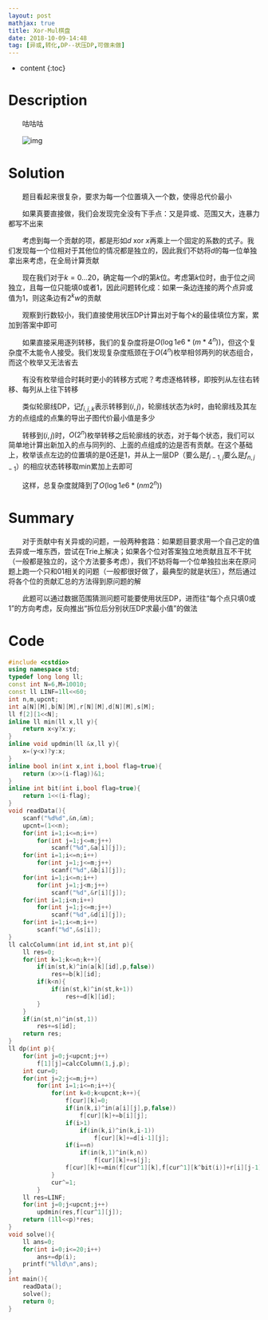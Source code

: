 ```yaml
---
layout: post
mathjax: true
title: Xor-Mul棋盘
date: 2018-10-09-14:48
tag: [异或,转化,DP--状压DP,可做未做]
---
```

* content
{:toc}
# Description

　　咕咕咕

　　![img](http://xsy.gdgzez.com.cn/JudgeOnline/upload/attachment/image/20180108/20180108095829_80862.png)



# Solution

　　题目看起来很复杂，要求为每一个位置填入一个数，使得总代价最小

　　如果真要直接做，我们会发现完全没有下手点：又是异或、范围又大，连暴力都写不出来

　　考虑到每一个贡献的项，都是形如$d\ \text{xor}\ x$再乘上一个固定的系数的式子。我们发现每一个位相对于其他位的情况都是独立的，因此我们不妨将$d$的每一位单独拿出来考虑，在全局计算贡献

　　现在我们对于$k=0...20$，确定每一个$d$的第$k$位。考虑第$k$位时，由于位之间独立，且每一位只能填0或者1，因此问题转化成：如果一条边连接的两个点异或值为1，则这条边有$2^kw$的贡献

　　观察到行数较小，我们直接使用状压DP计算出对于每个$k$的最佳填位方案，累加到答案中即可

　　如果直接采用逐列转移，我们的复杂度将是$O(\log{1e6}*(m*4^n))$，但这个复杂度不太能令人接受。我们发现复杂度瓶颈在于$O(4^n)$枚举相邻两列的状态组合，而这个枚举又无法省去

　　有没有枚举组合时耗时更小的转移方式呢？考虑逐格转移，即按列从左往右转移、每列从上往下转移

　　类似轮廓线DP，记$f_{i,j,k}$表示转移到$(i,j)$，轮廓线状态为$k$时，由轮廓线及其左方的点组成的点集的导出子图代价最小值是多少

　　转移到$(i,j)$时，$O(2^n)$枚举转移之后轮廓线的状态，对于每个状态，我们可以简单地计算出新加入的点与同列的、上面的点组成的边是否有贡献。在这个基础上，枚举该点左边的位置填的是0还是1，并从上一层DP（要么是$f_{i-1,j}$要么是$f_{n,j-1}$）的相应状态转移取$\text{min}$累加上去即可

　　这样，总复杂度就降到了$O(\log1e6*(nm2^n))$

# Summary

　　对于贡献中有关异或的问题，一般两种套路：如果题目要求用一个自己定的值去异或一堆东西，尝试在Trie上解决；如果各个位对答案独立地贡献且互不干扰（一般都是独立的，这个方法要多考虑），我们不妨将每一个位单独拉出来在原问题上跑一个只和01相关的问题（一般都很好做了，最典型的就是状压），然后通过将各个位的贡献汇总的方法得到原问题的解

　　此题可以通过数据范围猜测问题可能要使用状压DP，进而往“每个点只填0或1”的方向考虑，反向推出“拆位后分别状压DP求最小值”的做法

# Code

```c++
#include <cstdio>
using namespace std;
typedef long long ll;
const int N=6,M=10010;
const ll LINF=1ll<<60;
int n,m,upcnt;
int a[N][M],b[N][M],r[N][M],d[N][M],s[M];
ll f[2][1<<N];
inline ll min(ll x,ll y){
    return x<y?x:y;
}
inline void updmin(ll &x,ll y){
    x=(y<x)?y:x;
}
inline bool in(int x,int i,bool flag=true){
    return (x>>(i-flag))&1;
}
inline int bit(int i,bool flag=true){
    return 1<<(i-flag);
}
void readData(){
    scanf("%d%d",&n,&m);
    upcnt=(1<<n);
    for(int i=1;i<=n;i++)
        for(int j=1;j<=m;j++)
            scanf("%d",&a[i][j]);
    for(int i=1;i<=n;i++)
        for(int j=1;j<=m;j++)
            scanf("%d",&b[i][j]);
    for(int i=1;i<=n;i++)
        for(int j=1;j<m;j++)
            scanf("%d",&r[i][j]);
    for(int i=1;i<n;i++)
        for(int j=1;j<=m;j++)
            scanf("%d",&d[i][j]);
    for(int i=1;i<=m;i++) 
        scanf("%d",&s[i]);
}
ll calcColumn(int id,int st,int p){
    ll res=0;
    for(int k=1;k<=n;k++){
        if(in(st,k)^in(a[k][id],p,false))
            res+=b[k][id];
        if(k<n){
            if(in(st,k)^in(st,k+1))
                res+=d[k][id];
        }
    }
    if(in(st,n)^in(st,1))
        res+=s[id];
    return res;
}
ll dp(int p){
    for(int j=0;j<upcnt;j++)
        f[1][j]=calcColumn(1,j,p);
    int cur=0;
    for(int j=2;j<=m;j++)
        for(int i=1;i<=n;i++){
            for(int k=0;k<upcnt;k++){
                f[cur][k]=0;
                if(in(k,i)^in(a[i][j],p,false))
                    f[cur][k]+=b[i][j];
                if(i>1)
                    if(in(k,i)^in(k,i-1))
                        f[cur][k]+=d[i-1][j];
                if(i==n)
                    if(in(k,1)^in(k,n))
                        f[cur][k]+=s[j];
                f[cur][k]+=min(f[cur^1][k],f[cur^1][k^bit(i)]+r[i][j-1]);
            }
            cur^=1;
        }
    ll res=LINF;
    for(int j=0;j<upcnt;j++)
        updmin(res,f[cur^1][j]);
    return (1ll<<p)*res;
}
void solve(){
    ll ans=0;
    for(int i=0;i<=20;i++)
        ans+=dp(i);
    printf("%lld\n",ans);
}
int main(){
    readData();
    solve();
    return 0;
}
```


